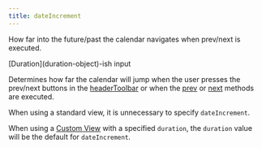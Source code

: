 ```yaml
---
title: dateIncrement
---
```


How far into the future/past the calendar navigates when prev/next is executed.

<div class='spec' markdown='1'>
[Duration](duration-object)-ish input
</div>

Determines how far the calendar will jump when the user presses the prev/next buttons in the [headerToolbar](headerToolbar) or when the [prev](Calendar-prev) or [next](Calendar-next) methods are executed.

When using a standard view, it is unnecessary to specify `dateIncrement`.

When using a [Custom View](custom-view-with-settings) with a specified `duration`, the `duration` value will be the default for `dateIncrement`.
